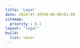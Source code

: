 ```yaml
---
title: 'Legal'
date: 2024-07-30T09:00:00+01:00
sitemap:
  priority : 0.1
layout: "legal"
build:
  list: never
---
```

